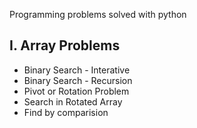Programming problems solved with python

## I. Array Problems
* Binary Search - Interative
* Binary Search - Recursion
* Pivot or Rotation Problem
* Search in Rotated Array
* Find by comparision